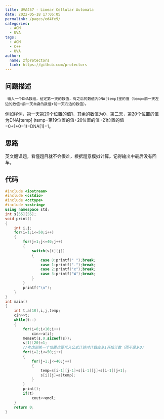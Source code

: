 ```yaml
---
title: UVA457 - Linear Cellular Automata
date: 2022-05-18 17:06:05
permalink: /pages/ed4fe9/
categories: 
  - ACM
  - UVA
tags: 
  - ACM
  - C++
  - UVA
author: 
  name: zfprotectors
  link: https://github.com/protectors
---
```

## 问题描述
	 输入一个DNA数组，给定第一天的数值，有之后的数值为DNA[temp]里的值（temp=前一天左边的数值+前一天自身的数值+前一天右边的数值）。
例如样例，第一天第20个位置的值1，其余的数值为0，第二天，第20个位置的值为DNA[temp] (temp=第19位置的值+20位置的值+21位置的值=0+1+0=1)=DNA[1]=1。


## 思路
英文翻译题，看懂题目就不会很难，根据题意模拟计算。记得输出中最后没有回车。

## 代码

```c++
#include <iostream>
#include <cstdio>
#include <cctype>
#include <cstring>
using namespace std;
int s[55][55];
void print()
{
    int i,j;
    for(i=1;i<=50;i++)
    {
        for(j=1;j<=40;j++)
        {
            switch(s[i][j])
            {
                case 0:printf(" ");break;
                case 1:printf(".");break;
                case 2:printf("x");break;
                case 3:printf("W");break;
            }
        }
        printf("\n");
    }
}
int main()
{
    int t,a[10],i,j,temp;
    cin>>t;
    while(t--)
    {
        for(i=0;i<10;i++)
            cin>>a[i];
        memset(s,0,sizeof(s));
        s[1][20]=1;
        //考虑到第一个位置也要代入公式计算时计数应从1开始计数（而不是从0）
        for(i=2;i<=50;i++)
        {
            for(j=1;j<=40;j++)
            {
                temp=s[i-1][j-1]+s[i-1][j]+s[i-1][j+1];
                s[i][j]=a[temp];
            }
        }
        print();
        if(t)
            cout<<endl;
    }
    return 0;
}
```


